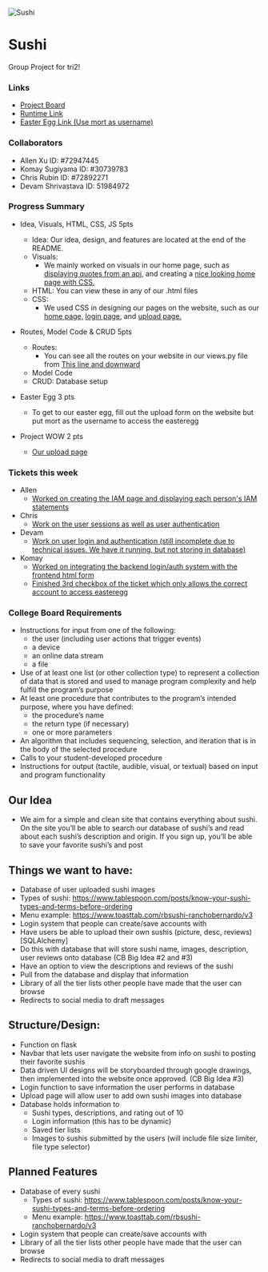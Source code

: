 ![Sushi](https://cdn.discordapp.com/attachments/783082777020203061/799906807388307496/unknown.png)
# Sushi
Group Project for tri2!
### Links
- [Project Board](https://github.com/zenxha/sushi/projects/4)
- [Runtime Link](http://rubinfamily.dyndns.org:5000/)
- [Easter Egg Link (Use mort as username)](http://rubinfamily.dyndns.org:5000/update)

### Collaborators
- Allen Xu ID: #72947445
- Komay Sugiyama ID: #30739783
- Chris Rubin ID: #72892271
- Devam Shrivastava ID: 51984972

### Progress Summary

- Idea, Visuals, HTML, CSS, JS 5pts
  - Idea: Our idea, design, and features are located at the end of the README.
  - Visuals: 
    - We mainly worked on visuals in our home page, such as [displaying quotes from an api,](https://github.com/zenxha/sushi/blob/cd2b15bcf0891ea65179d5313b9b589c463e3676/views.py#L31-L38) and creating a [nice looking home page with CSS.](https://github.com/zenxha/sushi/blob/d7b689743ea916ab470de41c06ed3d0e4fa7c28f/templates/homesite/base2.html#L38-L163)
  - HTML: You can view these in any of our .html files
  - CSS: 
    - We used CSS in designing our pages on the website, such as our [home page,](https://github.com/zenxha/sushi/blob/d7b689743ea916ab470de41c06ed3d0e4fa7c28f/templates/homesite/base2.html#L38-L163) [login page,](https://github.com/zenxha/sushi/blob/d7b689743ea916ab470de41c06ed3d0e4fa7c28f/templates/homesite/login.html#L7-L135) and [upload page.](https://github.com/zenxha/sushi/blob/d7b689743ea916ab470de41c06ed3d0e4fa7c28f/templates/homesite/loginv2.html#L11-L135)

- Routes, Model Code & CRUD 5pts
  - Routes: 
    - You can see all the routes on your website in our views.py file from [This line and downward](https://github.com/zenxha/sushi/blob/dce184d63e90a32519029a02918c2d3da508221b/views.py#L43)
  - Model Code
  - CRUD: Database setup
- Easter Egg 3 pts
  - To get to our easter egg, fill out the upload form on the website but put mort as the username to access the easteregg
- Project WOW 2 pts
  - [Our upload page](https://cdn.discordapp.com/attachments/784178874303905792/811714174714380288/unknown.png)


### Tickets this week
- Allen
  - [Worked on creating the IAM page and displaying each person's IAM statements](https://github.com/zenxha/sushi/projects/4#card-54281293)
- Chris
  - [Work on the user sessions as well as user authentication](https://github.com/zenxha/sushi/projects/4#card-53703118)
- Devam
  - [Work on user login and authentication (still incomplete due to technical issues. We have it running, but not storing in database)](https://github.com/zenxha/sushi/projects/4#card-53785877)
- Komay
  - [Worked on integrating the backend login/auth system with the frontend html form](https://github.com/zenxha/sushi/projects/4#card-54354857)
  - [Finished 3rd checkbox of the ticket which only allows the correct account to access easteregg](https://github.com/zenxha/sushi/projects/4#card-53782464)

### College Board Requirements
- Instructions for input from one of the following:
  - the user (including user actions that trigger events)
  - a device
  - an online data stream
  - a file
- Use of at least one list (or other collection type) to represent a collection of
data that is stored and used to manage program complexity and help fulfill
the program’s purpose
- At least one procedure that contributes to the program’s intended purpose,
where you have defined:
  - the procedure’s name
  - the return type (if necessary)
  - one or more parameters
- An algorithm that includes sequencing, selection, and iteration that is in the
body of the selected procedure
- Calls to your student-developed procedure
- Instructions for output (tactile, audible, visual, or textual) based on input and
program functionality

## Our Idea
- We aim for a simple and clean site that contains everything about sushi. On the site you’ll be able to search our database of sushi’s and read about each sushi’s description and origin. If you sign up, you’ll be able to save your favorite sushi’s and post

## Things we want to have:
- Database of user uploaded sushi images
- Types of sushi: https://www.tablespoon.com/posts/know-your-sushi-types-and-terms-before-ordering
- Menu example: https://www.toasttab.com/rbsushi-ranchobernardo/v3
- Login system that people can create/save accounts with
- Have users be able to upload their own sushis (picture, desc, reviews)[SQLAlchemy]
- Do this with database that will store sushi name, images, description, user reviews onto database (CB Big Idea #2 and #3)
- Have an option to view the descriptions and reviews of the sushi
- Pull from the database and display that information
- Library of all the tier lists other people have made that the user can browse
- Redirects to social media to draft messages

## Structure/Design:

* Function on flask
* Navbar that lets user navigate the website from info on sushi to posting their favorite sushis
* Data driven UI designs will be storyboarded through google drawings, then implemented into the website once approved. (CB Big Idea #3)
* Login function to save information the user performs in database
* Upload page will allow user to add own sushi images into database
* Database holds information to
  * Sushi types, descriptions, and rating out of 10
  * Login information (this has to be dynamic)
  * Saved tier lists
  * Images to sushis submitted by the users (will include file size limiter, file type selector)

## Planned Features
- Database of every sushi
  - Types of sushi: https://www.tablespoon.com/posts/know-your-sushi-types-and-terms-before-ordering
  - Menu example: https://www.toasttab.com/rbsushi-ranchobernardo/v3
- Login system that people can create/save accounts with
- Library of all the tier lists other people have made that the user can browse
- Redirects to social media to draft messages

